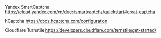 
Yandex SmartCaptcha
https://cloud.yandex.com/en/docs/smartcaptcha/quickstart#creat-captcha

hCaptcha
https://docs.hcaptcha.com/configuration

Cloudflare Turnstile
https://developers.cloudflare.com/turnstile/get-started/
